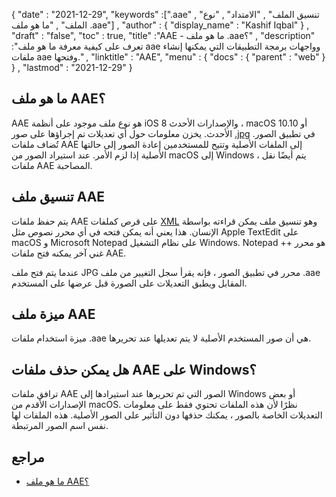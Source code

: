 {
  "date" : "2021-12-29",
  "keywords" :[".aae" , "تنسيق الملف" , "الامتداد" , "نوع الملف" , "ما هو ملف .aae"] ,
  "author" : {
    "display_name" : "Kashif Iqbal"
} ,
  "draft" : "false",
  "toc" : true,
  "title" :"AAE - ما هو ملف .aae؟" ,
  "description" :"تعرف على كيفية معرفة ما هو ملف aae وواجهات برمجة التطبيقات التي يمكنها إنشاء ملفات aae وفتحها." ,
  "linktitle" : "AAE",
  "menu" : {
    "docs" : {
      "parent" : "web"
}
} ,
  "lastmod" : "2021-12-29"
}

## ما هو ملف AAE؟

AAE هو نوع ملف موجود على أنظمة iOS 8 والإصدارات الأحدث ، macOS 10.10 أو الأحدث. يخزن معلومات حول أي تعديلات تم إجراؤها على صور [.jpg](/ar/image/jpg/) في تطبيق الصور. تُضاف ملفات AAE إلى الملفات الأصلية وتتيح للمستخدمين إعادة الصور إلى حالتها الأصلية إذا لزم الأمر. عند استيراد الصور من macOS إلى Windows ، يتم أيضًا نقل ملفات AAE المصاحبة.

## تنسيق ملف AAE
يتم حفظ ملفات AAE على قرص كملفات [XML](/ar/web/xml/) وهو تنسيق ملف يمكن قراءته بواسطة الإنسان. هذا يعني أنه يمكن فتحه في أي محرر نصوص مثل Apple TextEdit على macOS و Microsoft Notepad على نظام التشغيل Windows. Notepad ++ هو محرر غني آخر يمكنه فتح ملفات AAE.

عندما يتم فتح ملف JPG محرر في تطبيق الصور ، فإنه يقرأ سجل التغيير من ملف .aae المقابل ويطبق التعديلات على الصورة قبل عرضها على المستخدم.

## ميزة ملف AAE
ميزة استخدام ملفات .aae هي أن صور المستخدم الأصلية لا يتم تعديلها عند تحريرها.

## هل يمكن حذف ملفات AAE على Windows؟

ترافق ملفات AAE الصور التي تم تحريرها عند استيرادها إلى Windows أو بعض الإصدارات الأقدم من macOS. نظرًا لأن هذه الملفات تحتوي فقط على معلومات التعديلات الخاصة بالصور ، يمكنك حذفها دون التأثير على الصور الأصلية. هذه الملفات لها نفس اسم الصور المرتبطة.

## مراجع

* [ما هو ملف AAE؟](https://discussions.apple.com/thread/7810994)

